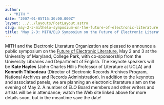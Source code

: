 ```yaml
---
author:
  - "MITH "
date: "2007-01-05T16:30:00.000Z"
layout: ../../layouts/PostLayout.astro
slug: may-2-3-mithelo-symposium-on-the-future-of-electronic-literature
title: "May 2-3: MITH/ELO Symposium on the Future of Electronic Literature"
---
```


MITH and the Electronic Literature Organization are pleased to announce a public symposium on the [Future of Electronic Literature](http://mith.umd.edu/research/future-of-electronic-literature-symposium/), May 2 and 3 at the University of Maryland, College Park, with co-sponsorship from the University Libraries and Department of English. The keynote speakers will be **Kate Hayles** (John Charles Hillis Professor of Literature at UCLA) and **Kenneth Thibodeau** (Director of Electronic Records Archives Program, National Archives and Records Administration). In addition to the keynotes and associated panels, we are planning an electronic literature slam on the evening of May 2. A number of ELO Board members and other writers and artists will be in attendance; watch the Web site linked above for more details soon, but in the meantime save the date!
